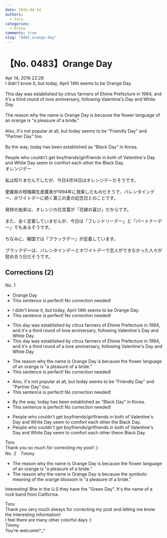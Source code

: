 ```yaml
---
date: 2016-04-14
authors:
  - toru
categories:
  - Essay
comments: true
slug: "0483_orange-day"
---
```


# 【No. 0483】Orange Day
<div class="date">Apr 14, 2016 22:26</div>
<div id="post"><div id="body_show_ori">
I didn't know it, but today, April 14th seems to be Orange Day.<br/><br/>This day was established by citrus farmers of Ehime Prefecture in 1994, and it's a third round of love anniversary, following Valentine's Day and White Day.<br/><br/>The reason why the name is Orange Day is because the flower language of an orange is "a pleasure of a bride."<br/><br/>Also, it's not popular at all, but today seems to be "Friendly Day" and "Partner Day" too.<br/><br/>By the way, today has been established as "Black Day" in Korea.<br/><br/>People who couldn't get boyfriends/girlfriends in both of Valentine's Day and White Day seem to comfort each other the Black Day.
</div></div>

<!-- more -->

<div id="post_ja"><div id="body_show_mo">
オレンジデー<br/><br/>私は知りませんでしたが、今日4月14日はオレンジデーだそうです。<br/><br/>愛媛県の柑橘類生産農家が1994年に発案したものだそうで、バレンタインデー、ホワイトデーに続く第三の愛の記念日とのことです。<br/><br/>発祥の由来は、オレンジの花言葉が「花嫁の喜び」だからです。<br/><br/>また、全く定着していませんが、今日は「フレンドリーデー」と「パートナーデー」でもあるそうです。<br/><br/>ちなみに、韓国では「ブラックデー」が定着しています。<br/><br/>ブラックデーは、バレンタインデーとホワイトデーで恋人ができなかった人々が慰め合う日だそうです。
</div></div>

## Corrections (2)
<div id="block"><div class="first_name"> No. 1　<span class="just_name"></span></div><div id="block2">
<ul class="correction_field">
<li class="incorrect">Orange Day</li>
<li class="corrected perfect">This sentence is perfect! No correction needed!</li>
</ul>
<ul class="correction_field">
<li class="incorrect">I didn't know it, but today, April 14th seems to be Orange Day.</li>
<li class="corrected perfect">This sentence is perfect! No correction needed!</li>
</ul>
<ul class="correction_field">
<li class="incorrect">This day was established by citrus farmers of Ehime Prefecture in 1994, and it's a third round of love anniversary, following Valentine's Day and White Day.</li>
<li class="corrected correct">
This day was established by citrus farmers of Ehime Prefecture in 1994, and it's a third round of <span class="f_red">a </span>love anniversary, following Valentine's Day and White Day.
</li>
</ul>
<ul class="correction_field">
<li class="incorrect">The reason why the name is Orange Day is because the flower language of an orange is "a pleasure of a bride."</li>
<li class="corrected perfect">This sentence is perfect! No correction needed!</li>
</ul>
<ul class="correction_field">
<li class="incorrect">Also, it's not popular at all, but today seems to be "Friendly Day" and "Partner Day" too.</li>
<li class="corrected perfect">This sentence is perfect! No correction needed!</li>
</ul>
<ul class="correction_field">
<li class="incorrect">By the way, today has been established as "Black Day" in Korea.</li>
<li class="corrected perfect">This sentence is perfect! No correction needed!</li>
</ul>
<ul class="correction_field">
<li class="incorrect">People who couldn't get boyfriends/girlfriends in both of Valentine's Day and White Day seem to comfort each other the Black Day.</li>
<li class="corrected correct">
People who couldn't get boyfriends/girlfriends in both of Valentine's Day and White Day seem to comfort each other <span class="f_gray"><span class="sline">the</span></span><span class="f_red">on</span> Black Day.
</li>
</ul>
</div><div class="name"><span class="just_name">Toru</span><br>
Thank you so much for correcting my post! :)
</div>
</div>
<div id="block"><div class="first_name"> No. 2　<span class="just_name">Timmy</span></div><div id="block2">
<ul class="correction_field">
<li class="incorrect">The reason why the name is Orange Day is because the flower language of an orange is "a pleasure of a bride."</li>
<li class="corrected correct">
The reason why the name is Orange Day is because the <span class="f_blue">symbolic meaning</span> of <span class="f_blue">the</span> orange <span class="f_blue">blossom </span>is "a pleasure of a bride."
</li>
</ul>
<p class="comment_small">
 Interesting! Btw in the U.S they have the "Green Day". It's the name of a rock band from California.
</p>

</div><div class="name"><span class="just_name">Toru</span><br>
Thank you very much always for correcting my post and letting me know the interesting information!<br/>I feel there are many other colorful days :)
</div>
<div class="name"><span class="just_name">Timmy</span><br>
You're welcome!^_^
</div>
</div>
